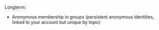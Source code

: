Longterm:

- Anonymous membership in groups (persistent anonymous identities, linked to your account but unique by topic)
